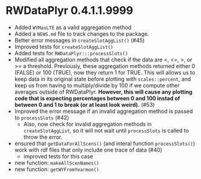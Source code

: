 # RWDataPlyr 0.4.1.1.9999

* Added `WYMaxLTE` as a valid aggregation method
* Added a `NEWS.md` file to track changes to the package.
* Better error messages in `createSlotAggList()` (#45)
* Improved tests for `createSlotAggList()`
* Added tests for `RWDataPlyr:::processSlots()`
* Modified all aggregation methods that check if the data are <, <=, >, or >= a threshold. Previously, these aggregation methods returned either 0 (FALSE) or 100 (TRUE), now they return 1 for TRUE. This will allows us to keep data in its original state before plotting with  `scales::percent`, and keep us from having to multiply/divide by 100 if we compute other averages outside of RWDataPlyr. **However, this will cause any plotting code that is expecting percentages between 0 and 100 instad of between 0 and 1 to break (or at least look weird).** (#53)
* Improved the error message if an invalid aggregation method is passed to `processSlots` (#42)
    * Also, now check for invalid aggregation methods in `createSlotAggList`, so it will not wait until `processSlots` is called to throw the error. 
* ensured that `getDataForAllScens()` (and interal function `processSlots()`) work with rdf files that only include one trace of data (#40)
    * improved tests for this case
* new function: `makeAllScenNames()`
* new function: `getWYFromYearmon()`
